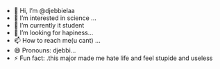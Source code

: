 - 👋 Hi, I’m @djebbielaa
- 👀 I’m interested in science  ...
- 🌱 I’m currently it student
- 💞️ I’m looking for hapiness...
- 📫 How to reach me(u cant) ...
- 😄 Pronouns: djebbi...
- ⚡ Fun fact: .this major made me hate life and feel stupide and useless

<!---
djebbielaa/djebbielaa is a ✨ special ✨ repository because its `README.md` (this file) appears on your GitHub profile.
You can click the Preview link to take a look at your changes.
--->
